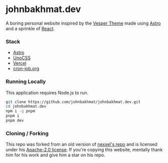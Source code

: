 # johnbakhmat.dev

A boring personal website inspired by the [Vesper Theme](https://github.com/raunofreiberg/vesper) made using [Astro](https://astro.build) and a sprinkle of [React](https://reactjs.org).

### Stack

- [Astro](https://astro.build)
- [UnoCSS](https://github.com/unocss/unocss)
- [Vercel](https://vercel.com)
- [cron-job.org](https://cron-job.org)

### Running Locally

This application requires Node.js to run.

```sh
git clone https://github.com/johnbakhmat/johnbakhmat.dev.git
cd johnbakhmat.dev
npm i -g pnpm
pnpm i
pnpm dev
```

### Cloning / Forking

This repo was forked from an old version of [nexxel's repo](https://github.com/nexxeln/nexxel.dev) and is licensed under his [Apache-2.0 license](https://github.com/nexxeln/nexxel.dev/blob/main/LICENSE). If you're copying this website, mentally thank him for his work and give him a star on his repo.
